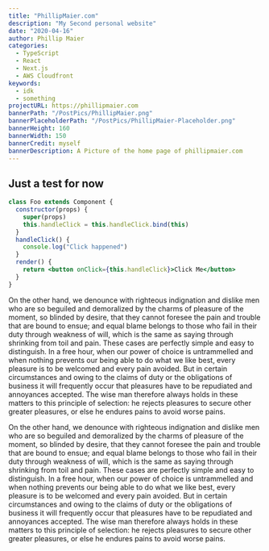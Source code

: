 ```yaml
---
title: "PhillipMaier.com"
description: "My Second personal website"
date: "2020-04-16"
author: Phillip Maier
categories:
  - TypeScript
  - React
  - Next.js
  - AWS Cloudfront
keywords:
  - idk
  - something
projectURL: https://phillipmaier.com
bannerPath: "/PostPics/PhillipMaier.png"
bannerPlaceholderPath: "/PostPics/PhillipMaier-Placeholder.png"
bannerHeight: 160
bannerWidth: 150
bannerCredit: myself
bannerDescription: A Picture of the home page of phillipmaier.com
---
```


## Just a test for now

```jsx
class Foo extends Component {
  constructor(props) {
    super(props)
    this.handleClick = this.handleClick.bind(this)
  }
  handleClick() {
    console.log("Click happened")
  }
  render() {
    return <button onClick={this.handleClick}>Click Me</button>
  }
}
```

On the other hand, we denounce with righteous indignation and dislike men who are so beguiled and demoralized by the charms of pleasure of the moment, so blinded by desire, that they cannot foresee the pain and trouble that are bound to ensue; and equal blame belongs to those who fail in their duty through weakness of will, which is the same as saying through shrinking from toil and pain. These cases are perfectly simple and easy to distinguish. In a free hour, when our power of choice is untrammelled and when nothing prevents our being able to do what we like best, every pleasure is to be welcomed and every pain avoided. But in certain circumstances and owing to the claims of duty or the obligations of business it will frequently occur that pleasures have to be repudiated and annoyances accepted. The wise man therefore always holds in these matters to this principle of selection: he rejects pleasures to secure other greater pleasures, or else he endures pains to avoid worse pains.

On the other hand, we denounce with righteous indignation and dislike men who are so beguiled and demoralized by the charms of pleasure of the moment, so blinded by desire, that they cannot foresee the pain and trouble that are bound to ensue; and equal blame belongs to those who fail in their duty through weakness of will, which is the same as saying through shrinking from toil and pain. These cases are perfectly simple and easy to distinguish. In a free hour, when our power of choice is untrammelled and when nothing prevents our being able to do what we like best, every pleasure is to be welcomed and every pain avoided. But in certain circumstances and owing to the claims of duty or the obligations of business it will frequently occur that pleasures have to be repudiated and annoyances accepted. The wise man therefore always holds in these matters to this principle of selection: he rejects pleasures to secure other greater pleasures, or else he endures pains to avoid worse pains.
